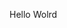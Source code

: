 Hello Wolrd



























































































































































































































































































































































































































































































































































































































































































































































































































































































































































































































































































































































































































































































































































































































































































































































































































































































































































































































































































































































































































































































































































































































































































































































































































































































































































































































































































































































































































































































































































